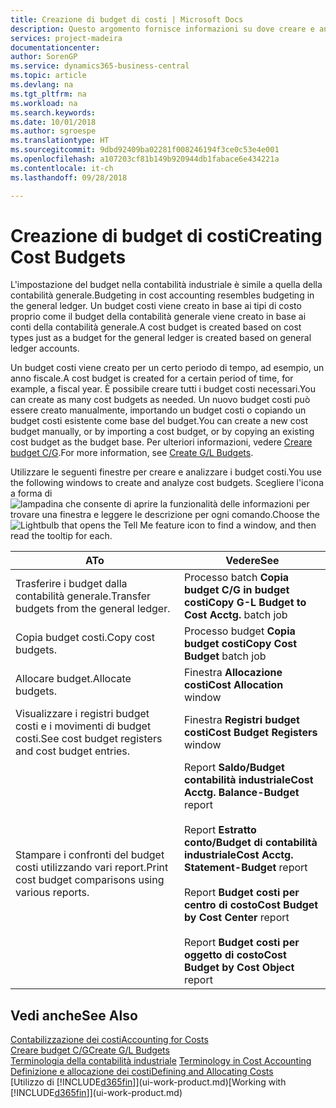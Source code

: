```yaml
---
title: Creazione di budget di costi | Microsoft Docs
description: Questo argomento fornisce informazioni su dove creare e analizzare budget costi.
services: project-madeira
documentationcenter: 
author: SorenGP
ms.service: dynamics365-business-central
ms.topic: article
ms.devlang: na
ms.tgt_pltfrm: na
ms.workload: na
ms.search.keywords: 
ms.date: 10/01/2018
ms.author: sgroespe
ms.translationtype: HT
ms.sourcegitcommit: 9dbd92409ba02281f008246194f3ce0c53e4e001
ms.openlocfilehash: a107203cf81b149b920944db1fabace6e434221a
ms.contentlocale: it-ch
ms.lasthandoff: 09/28/2018

---
```

# <a name="creating-cost-budgets"></a><span data-ttu-id="30c46-103">Creazione di budget di costi</span><span class="sxs-lookup"><span data-stu-id="30c46-103">Creating Cost Budgets</span></span>
<span data-ttu-id="30c46-104">L'impostazione del budget nella contabilità industriale è simile a quella della contabilità generale.</span><span class="sxs-lookup"><span data-stu-id="30c46-104">Budgeting in cost accounting resembles budgeting in the general ledger.</span></span> <span data-ttu-id="30c46-105">Un budget costi viene creato in base ai tipi di costo proprio come il budget della contabilità generale viene creato in base ai conti della contabilità generale.</span><span class="sxs-lookup"><span data-stu-id="30c46-105">A cost budget is created based on cost types just as a budget for the general ledger is created based on general ledger accounts.</span></span>  

<span data-ttu-id="30c46-106">Un budget costi viene creato per un certo periodo di tempo, ad esempio, un anno fiscale.</span><span class="sxs-lookup"><span data-stu-id="30c46-106">A cost budget is created for a certain period of time, for example, a fiscal year.</span></span> <span data-ttu-id="30c46-107">È possibile creare tutti i budget costi necessari.</span><span class="sxs-lookup"><span data-stu-id="30c46-107">You can create as many cost budgets as needed.</span></span> <span data-ttu-id="30c46-108">Un nuovo budget costi può essere creato manualmente, importando un budget costi o copiando un budget costi esistente come base del budget.</span><span class="sxs-lookup"><span data-stu-id="30c46-108">You can create a new cost budget manually, or by importing a cost budget, or by copying an existing cost budget as the budget base.</span></span> <span data-ttu-id="30c46-109">Per ulteriori informazioni, vedere [Creare budget C/G](finance-how-create-budgets.md).</span><span class="sxs-lookup"><span data-stu-id="30c46-109">For more information, see [Create G/L Budgets](finance-how-create-budgets.md).</span></span>

<span data-ttu-id="30c46-110">Utilizzare le seguenti finestre per creare e analizzare i budget costi.</span><span class="sxs-lookup"><span data-stu-id="30c46-110">You use the following windows to create and analyze cost budgets.</span></span> <span data-ttu-id="30c46-111">Scegliere l'icona a forma di ![lampadina che consente di aprire la funzionalità delle informazioni](media/ui-search/search_small.png "Informazioni sull'operazione che si desidera eseguire") per trovare una finestra e leggere le descrizione per ogni comando.</span><span class="sxs-lookup"><span data-stu-id="30c46-111">Choose the ![Lightbulb that opens the Tell Me feature](media/ui-search/search_small.png "Tell me what you want to do") icon to find a window, and then read the tooltip for each.</span></span>

|<span data-ttu-id="30c46-112">A</span><span class="sxs-lookup"><span data-stu-id="30c46-112">To</span></span>|<span data-ttu-id="30c46-113">Vedere</span><span class="sxs-lookup"><span data-stu-id="30c46-113">See</span></span>|  
|--------|---------|  
|<span data-ttu-id="30c46-114">Trasferire i budget dalla contabilità generale.</span><span class="sxs-lookup"><span data-stu-id="30c46-114">Transfer budgets from the general ledger.</span></span>|<span data-ttu-id="30c46-115">Processo batch **Copia budget C/G in budget costi**</span><span class="sxs-lookup"><span data-stu-id="30c46-115">**Copy G-L Budget to Cost Acctg.** batch job</span></span>|  
|<span data-ttu-id="30c46-116">Copia budget costi.</span><span class="sxs-lookup"><span data-stu-id="30c46-116">Copy cost budgets.</span></span>|<span data-ttu-id="30c46-117">Processo budget **Copia budget costi**</span><span class="sxs-lookup"><span data-stu-id="30c46-117">**Copy Cost Budget** batch job</span></span>|  
|<span data-ttu-id="30c46-118">Allocare budget.</span><span class="sxs-lookup"><span data-stu-id="30c46-118">Allocate budgets.</span></span>|<span data-ttu-id="30c46-119">Finestra **Allocazione costi**</span><span class="sxs-lookup"><span data-stu-id="30c46-119">**Cost Allocation** window</span></span>|  
|<span data-ttu-id="30c46-120">Visualizzare i registri budget costi e i movimenti di budget costi.</span><span class="sxs-lookup"><span data-stu-id="30c46-120">See cost budget registers and cost budget entries.</span></span>|<span data-ttu-id="30c46-121">Finestra **Registri budget costi**</span><span class="sxs-lookup"><span data-stu-id="30c46-121">**Cost Budget Registers** window</span></span>|  
|<span data-ttu-id="30c46-122">Stampare i confronti del budget costi utilizzando vari report.</span><span class="sxs-lookup"><span data-stu-id="30c46-122">Print cost budget comparisons using various reports.</span></span>|<span data-ttu-id="30c46-123">Report **Saldo/Budget contabilità industriale**</span><span class="sxs-lookup"><span data-stu-id="30c46-123">**Cost Acctg. Balance-Budget** report</span></span><br /><br /> <span data-ttu-id="30c46-124">Report **Estratto conto/Budget di contabilità industriale**</span><span class="sxs-lookup"><span data-stu-id="30c46-124">**Cost Acctg. Statement-Budget** report</span></span><br /><br /> <span data-ttu-id="30c46-125">Report **Budget costi per centro di costo**</span><span class="sxs-lookup"><span data-stu-id="30c46-125">**Cost Budget by Cost Center** report</span></span><br /><br /> <span data-ttu-id="30c46-126">Report **Budget costi per oggetto di costo**</span><span class="sxs-lookup"><span data-stu-id="30c46-126">**Cost Budget by Cost Object** report</span></span>|  

## <a name="see-also"></a><span data-ttu-id="30c46-127">Vedi anche</span><span class="sxs-lookup"><span data-stu-id="30c46-127">See Also</span></span>  
[<span data-ttu-id="30c46-128">Contabilizzazione dei costi</span><span class="sxs-lookup"><span data-stu-id="30c46-128">Accounting for Costs</span></span>](finance-manage-cost-accounting.md)  
[<span data-ttu-id="30c46-129">Creare budget C/G</span><span class="sxs-lookup"><span data-stu-id="30c46-129">Create G/L Budgets</span></span>](finance-how-create-budgets.md)  
<span data-ttu-id="30c46-130">[Terminologia della contabilità industriale](finance-terminology-in-cost-accounting.md) </span><span class="sxs-lookup"><span data-stu-id="30c46-130">[Terminology in Cost Accounting](finance-terminology-in-cost-accounting.md) </span></span>  
[<span data-ttu-id="30c46-131">Definizione e allocazione dei costi</span><span class="sxs-lookup"><span data-stu-id="30c46-131">Defining and Allocating Costs</span></span>](finance-define-and-allocate-costs.md)  
<span data-ttu-id="30c46-132">[Utilizzo di [!INCLUDE[d365fin](includes/d365fin_md.md)]](ui-work-product.md)</span><span class="sxs-lookup"><span data-stu-id="30c46-132">[Working with [!INCLUDE[d365fin](includes/d365fin_md.md)]](ui-work-product.md)</span></span>

